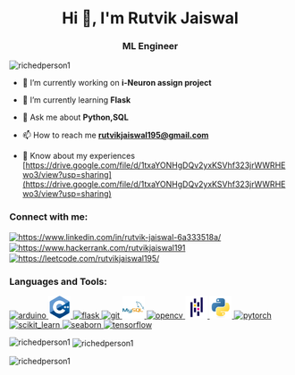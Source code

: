 <h1 align="center">Hi 👋, I'm Rutvik Jaiswal</h1>
<h3 align="center">ML Engineer</h3>

<p align="left"> <img src="https://komarev.com/ghpvc/?username=richedperson1&label=Profile%20views&color=0e75b6&style=flat" alt="richedperson1" /> </p>

- 🔭 I’m currently working on **i-Neuron assign project**

- 🌱 I’m currently learning **Flask**

- 💬 Ask me about **Python,SQL**

- 📫 How to reach me **rutvikjaiswal195@gmail.com**

- 📄 Know about my experiences [https://drive.google.com/file/d/1txaYONHgDQv2yxKSVhf323jrWWRHEwo3/view?usp=sharing](https://drive.google.com/file/d/1txaYONHgDQv2yxKSVhf323jrWWRHEwo3/view?usp=sharing)

<h3 align="left">Connect with me:</h3>
<p align="left">
<a href="www.linkedin.com/in/rutvik-jaiswal-6a333518a/" target="blank"><img align="center" src="https://raw.githubusercontent.com/rahuldkjain/github-profile-readme-generator/master/src/images/icons/Social/linked-in-alt.svg" alt="https://www.linkedin.com/in/rutvik-jaiswal-6a333518a/" height="30" width="40" /></a>
<a href="https://www.hackerrank.com/rutvikjaiswal191" target="blank"><img align="center" src="https://raw.githubusercontent.com/rahuldkjain/github-profile-readme-generator/master/src/images/icons/Social/hackerrank.svg" alt="https://www.hackerrank.com/rutvikjaiswal191" height="30" width="40" /></a>
<a href="https://leetcode.com/rutvikjaiswal195/" target="blank"><img align="center" src="https://raw.githubusercontent.com/rahuldkjain/github-profile-readme-generator/master/src/images/icons/Social/leet-code.svg" alt="https://leetcode.com/rutvikjaiswal195/" height="30" width="40" /></a>
</p>

<h3 align="left">Languages and Tools:</h3>
<p align="left"> <a href="https://www.arduino.cc/" target="_blank" rel="noreferrer"> <img src="https://cdn.worldvectorlogo.com/logos/arduino-1.svg" alt="arduino" width="40" height="40"/> </a> <a href="https://www.w3schools.com/cpp/" target="_blank" rel="noreferrer"> <img src="https://raw.githubusercontent.com/devicons/devicon/master/icons/cplusplus/cplusplus-original.svg" alt="cplusplus" width="40" height="40"/> </a> <a href="https://flask.palletsprojects.com/" target="_blank" rel="noreferrer"> <img src="https://www.vectorlogo.zone/logos/pocoo_flask/pocoo_flask-icon.svg" alt="flask" width="40" height="40"/> </a> <a href="https://git-scm.com/" target="_blank" rel="noreferrer"> <img src="https://www.vectorlogo.zone/logos/git-scm/git-scm-icon.svg" alt="git" width="40" height="40"/> </a> <a href="https://www.mysql.com/" target="_blank" rel="noreferrer"> <img src="https://raw.githubusercontent.com/devicons/devicon/master/icons/mysql/mysql-original-wordmark.svg" alt="mysql" width="40" height="40"/> </a> <a href="https://opencv.org/" target="_blank" rel="noreferrer"> <img src="https://www.vectorlogo.zone/logos/opencv/opencv-icon.svg" alt="opencv" width="40" height="40"/> </a> <a href="https://pandas.pydata.org/" target="_blank" rel="noreferrer"> <img src="https://raw.githubusercontent.com/devicons/devicon/2ae2a900d2f041da66e950e4d48052658d850630/icons/pandas/pandas-original.svg" alt="pandas" width="40" height="40"/> </a> <a href="https://www.python.org" target="_blank" rel="noreferrer"> <img src="https://raw.githubusercontent.com/devicons/devicon/master/icons/python/python-original.svg" alt="python" width="40" height="40"/> </a> <a href="https://pytorch.org/" target="_blank" rel="noreferrer"> <img src="https://www.vectorlogo.zone/logos/pytorch/pytorch-icon.svg" alt="pytorch" width="40" height="40"/> </a> <a href="https://scikit-learn.org/" target="_blank" rel="noreferrer"> <img src="https://upload.wikimedia.org/wikipedia/commons/0/05/Scikit_learn_logo_small.svg" alt="scikit_learn" width="40" height="40"/> </a> <a href="https://seaborn.pydata.org/" target="_blank" rel="noreferrer"> <img src="https://seaborn.pydata.org/_images/logo-mark-lightbg.svg" alt="seaborn" width="40" height="40"/> </a> <a href="https://www.tensorflow.org" target="_blank" rel="noreferrer"> <img src="https://www.vectorlogo.zone/logos/tensorflow/tensorflow-icon.svg" alt="tensorflow" width="40" height="40"/> </a> </p>

<p><img align="left" src="https://github-readme-stats.vercel.app/api/top-langs?username=richedperson1&show_icons=true&locale=en&layout=compact" alt="richedperson1" /></p>

<p>&nbsp;<img align="center" src="https://github-readme-stats.vercel.app/api?username=richedperson1&show_icons=true&locale=en" alt="richedperson1" /></p>
<!-- ![snake gif](https://github.com/jsm-28415/jsm-28415/blob/output/github-contribution-grid-snake.gif) -->

<p><img align="center" src="https://github-readme-streak-stats.herokuapp.com/?user=richedperson1&" alt="richedperson1" /></p>


